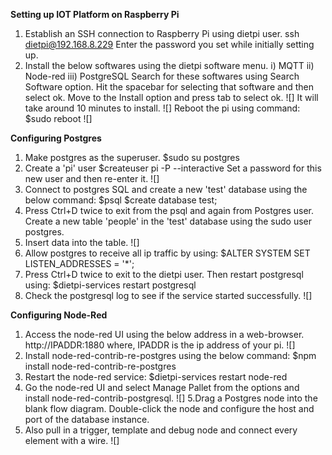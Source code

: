 **Setting up IOT Platform on Raspberry Pi**

1. Establish an SSH connection to Raspberry Pi using dietpi user.
  ssh dietpi@192.168.8.229
  Enter the password you set while initially setting up.
2. Install the below softwares using the dietpi software menu.
 i) MQTT
 ii) Node-red
 iii) PostgreSQL
 Search for these softwares using Search Software option. Hit the spacebar for selecting that software and then select ok.
 Move to the Install option and press tab to select ok.
 ![]
 It will take around 10 minutes to install.
 ![]
 Reboot the pi using command:
 $sudo reboot
 ![]
 
**Configuring Postgres**
1. Make postgres as the superuser.
$sudo su postgres
2. Create a 'pi' user
$createuser pi -P --interactive
Set a password for this new user and then re-enter it.
![]
3. Connect to postgres SQL and create a new 'test' database using the below command:
$psql
$create database test;
4. Press Ctrl+D twice to exit from the psql and again from Postgres user. Create a new table 'people' in the 'test' database using the sudo user postgres.
5. Insert data into the table.
![]
6. Allow postgres to receive all ip traffic by using:
$ALTER SYSTEM SET LISTEN_ADDRESSES = '*';
7. Press Ctrl+D twice to exit to the dietpi user. Then restart postgresql using:
$dietpi-services restart postgresql
8. Check the postgresql log to see if the service started successfully.
![]

**Configuring Node-Red**
1. Access the node-red UI using the below address in a web-browser.
http://IPADDR:1880
where, IPADDR is the ip address of your pi.
![]
2. Install node-red-contrib-re-postgres using the below command:
$npm install node-red-contrib-re-postgres
3. Restart the node-red service:
 $dietpi-services restart node-red
4. Go the node-red UI and select Manage Pallet from the options and install node-red-contrib-postgresql.
![]
5.Drag a Postgres node into the blank flow diagram. Double-click the node and configure the host and port of the database instance.
6. Also pull in a trigger, template and debug node and connect every element with a wire.
![]


